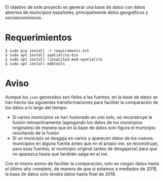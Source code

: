 El objetivo de este proyecto es generar una base de datos con datos abiertos
de municipios españoles, principalmente datos geográficos y socioeconómicos.

# Requerimientos

```console
$ sudo pip install -r requirements.txt
$ sudo apt install spatialite-bin
$ sudo apt install libsqlite3-mod-spatialite
$ sudo apt install mdbtools
```

# Aviso

Aunque los `json` generados son fieles a las fuentes, en la base de datos
se han hecho las siguientes transformaciones para facilitar la comparación
de los datos a lo largo del tiempo:

* Si varios municipios se han fusionado en uno solo, se reconstruye la
fusión retroactivamente (agregando los datos de los municipios originales)
de manera que en la base de datos solo figura el municipio resultando
de la fusión
* Si un municipio se desgaja en varios y aparecen datos de los nuevos
municipios en alguna fuente antes que en el propio ine, se reconstruye,
para esas fuentes, el municipio original (antes de desgajarse) para que no
aparezca hasta que también salga en el ine.

Con el mismo animo de facilitar la comparación, solo se cargan datos
hasta el último año completo, de manera de que si estamos a mediados de
2019, la base de datos solo tendrá datos hasta final de 2018.
